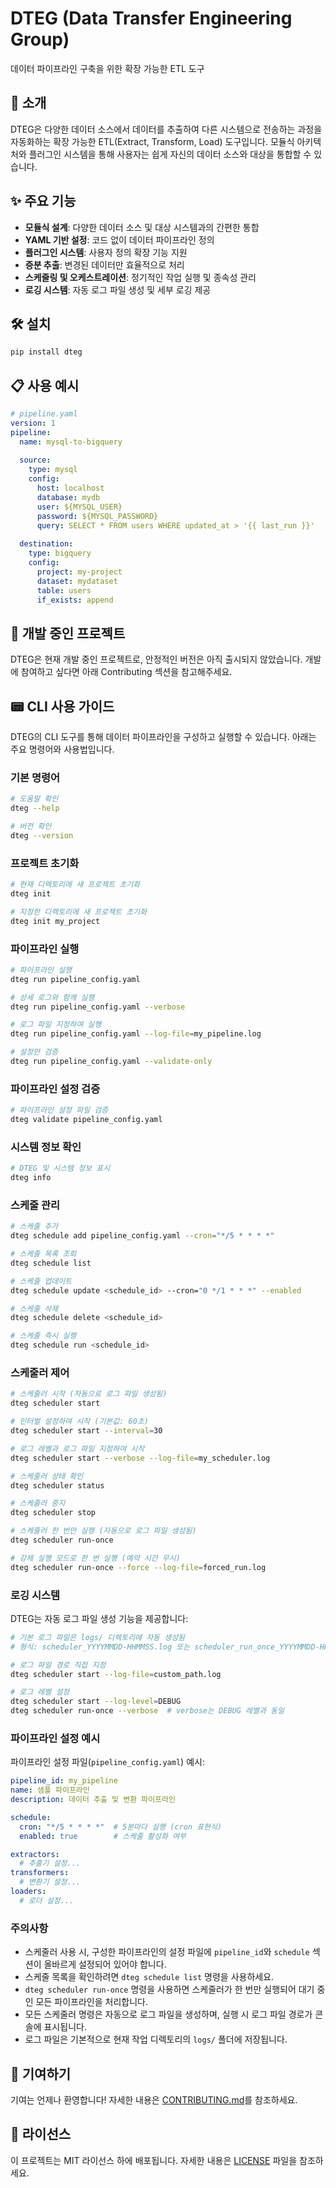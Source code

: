 # DTEG (Data Transfer Engineering Group)

데이터 파이프라인 구축을 위한 확장 가능한 ETL 도구

## 🚀 소개

DTEG은 다양한 데이터 소스에서 데이터를 추출하여 다른 시스템으로 전송하는 과정을 자동화하는 확장 가능한 ETL(Extract, Transform, Load) 도구입니다. 모듈식 아키텍처와 플러그인 시스템을 통해 사용자는 쉽게 자신의 데이터 소스와 대상을 통합할 수 있습니다.

## ✨ 주요 기능

- **모듈식 설계**: 다양한 데이터 소스 및 대상 시스템과의 간편한 통합
- **YAML 기반 설정**: 코드 없이 데이터 파이프라인 정의
- **플러그인 시스템**: 사용자 정의 확장 기능 지원
- **증분 추출**: 변경된 데이터만 효율적으로 처리
- **스케줄링 및 오케스트레이션**: 정기적인 작업 실행 및 종속성 관리
- **로깅 시스템**: 자동 로그 파일 생성 및 세부 로깅 제공

## 🛠️ 설치

```bash
pip install dteg
```

## 📋 사용 예시

```yaml
# pipeline.yaml
version: 1
pipeline:
  name: mysql-to-bigquery
  
  source:
    type: mysql
    config:
      host: localhost
      database: mydb
      user: ${MYSQL_USER}
      password: ${MYSQL_PASSWORD}
      query: SELECT * FROM users WHERE updated_at > '{{ last_run }}'
  
  destination:
    type: bigquery
    config:
      project: my-project
      dataset: mydataset
      table: users
      if_exists: append
```

## 🌱 개발 중인 프로젝트

DTEG은 현재 개발 중인 프로젝트로, 안정적인 버전은 아직 출시되지 않았습니다. 개발에 참여하고 싶다면 아래 Contributing 섹션을 참고해주세요.

## 📟 CLI 사용 가이드

DTEG의 CLI 도구를 통해 데이터 파이프라인을 구성하고 실행할 수 있습니다. 아래는 주요 명령어와 사용법입니다.

### 기본 명령어

```bash
# 도움말 확인
dteg --help

# 버전 확인
dteg --version
```

### 프로젝트 초기화

```bash
# 현재 디렉토리에 새 프로젝트 초기화
dteg init

# 지정한 디렉토리에 새 프로젝트 초기화
dteg init my_project
```

### 파이프라인 실행

```bash
# 파이프라인 실행
dteg run pipeline_config.yaml

# 상세 로그와 함께 실행
dteg run pipeline_config.yaml --verbose

# 로그 파일 지정하여 실행
dteg run pipeline_config.yaml --log-file=my_pipeline.log

# 설정만 검증
dteg run pipeline_config.yaml --validate-only
```

### 파이프라인 설정 검증

```bash
# 파이프라인 설정 파일 검증
dteg validate pipeline_config.yaml
```

### 시스템 정보 확인

```bash
# DTEG 및 시스템 정보 표시
dteg info
```

### 스케줄 관리

```bash
# 스케줄 추가
dteg schedule add pipeline_config.yaml --cron="*/5 * * * *"

# 스케줄 목록 조회
dteg schedule list

# 스케줄 업데이트
dteg schedule update <schedule_id> --cron="0 */1 * * *" --enabled

# 스케줄 삭제
dteg schedule delete <schedule_id>

# 스케줄 즉시 실행
dteg schedule run <schedule_id>
```

### 스케줄러 제어

```bash
# 스케줄러 시작 (자동으로 로그 파일 생성됨)
dteg scheduler start

# 인터벌 설정하여 시작 (기본값: 60초)
dteg scheduler start --interval=30

# 로그 레벨과 로그 파일 지정하여 시작
dteg scheduler start --verbose --log-file=my_scheduler.log

# 스케줄러 상태 확인
dteg scheduler status

# 스케줄러 중지
dteg scheduler stop

# 스케줄러 한 번만 실행 (자동으로 로그 파일 생성됨)
dteg scheduler run-once

# 강제 실행 모드로 한 번 실행 (예약 시간 무시)
dteg scheduler run-once --force --log-file=forced_run.log
```

### 로깅 시스템

DTEG는 자동 로그 파일 생성 기능을 제공합니다:

```bash
# 기본 로그 파일은 logs/ 디렉토리에 자동 생성됨
# 형식: scheduler_YYYYMMDD-HHMMSS.log 또는 scheduler_run_once_YYYYMMDD-HHMMSS.log

# 로그 파일 경로 직접 지정
dteg scheduler start --log-file=custom_path.log

# 로그 레벨 설정
dteg scheduler start --log-level=DEBUG
dteg scheduler run-once --verbose  # verbose는 DEBUG 레벨과 동일
```

### 파이프라인 설정 예시

파이프라인 설정 파일(`pipeline_config.yaml`) 예시:

```yaml
pipeline_id: my_pipeline
name: 샘플 파이프라인
description: 데이터 추출 및 변환 파이프라인

schedule:
  cron: "*/5 * * * *"  # 5분마다 실행 (cron 표현식)
  enabled: true        # 스케줄 활성화 여부

extractors:
  # 추출기 설정...
transformers:
  # 변환기 설정...
loaders:
  # 로더 설정...
```

### 주의사항

- 스케줄러 사용 시, 구성한 파이프라인의 설정 파일에 `pipeline_id`와 `schedule` 섹션이 올바르게 설정되어 있어야 합니다.
- 스케줄 목록을 확인하려면 `dteg schedule list` 명령을 사용하세요.
- `dteg scheduler run-once` 명령을 사용하면 스케줄러가 한 번만 실행되어 대기 중인 모든 파이프라인을 처리합니다.
- 모든 스케줄러 명령은 자동으로 로그 파일을 생성하며, 실행 시 로그 파일 경로가 콘솔에 표시됩니다.
- 로그 파일은 기본적으로 현재 작업 디렉토리의 `logs/` 폴더에 저장됩니다.

## 🤝 기여하기

기여는 언제나 환영합니다! 자세한 내용은 [CONTRIBUTING.md](CONTRIBUTING.md)를 참조하세요.

## 📄 라이선스

이 프로젝트는 MIT 라이선스 하에 배포됩니다. 자세한 내용은 [LICENSE](LICENSE) 파일을 참조하세요.

